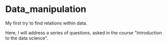 # Data_manipulation
My first try to find relations within data.

Here, I will address a series of questions, asked in the course "Introduction to the data science".